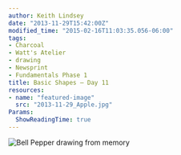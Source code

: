 ```yaml
---
author: Keith Lindsey
date: "2013-11-29T15:42:00Z"
modified_time: "2015-02-16T11:03:35.056-06:00"
tags:
- Charcoal
- Watt's Atelier
- drawing
- Newsprint
- Fundamentals Phase 1
title: Basic Shapes – Day 11
resources:
- name: "featured-image"
  src: "2013-11-29_Apple.jpg"
Params:
  ShowReadingTime: true
---
```


![Bell Pepper drawing from memory](/images/2013/11/2013-11-29_Orange.jpg)